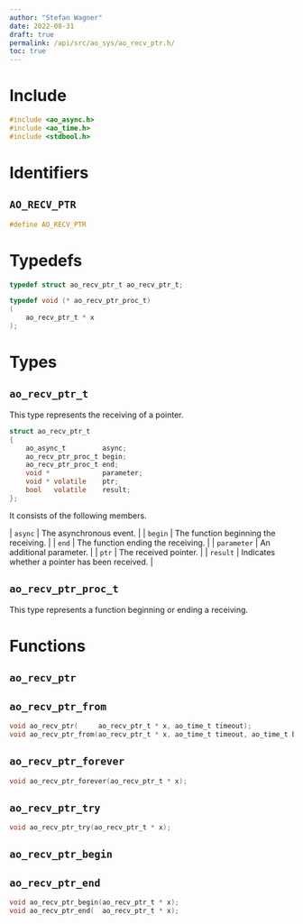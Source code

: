 ```yaml
---
author: "Stefan Wagner"
date: 2022-08-31
draft: true
permalink: /api/src/ao_sys/ao_recv_ptr.h/
toc: true
---
```


# Include

```c
#include <ao_async.h>
#include <ao_time.h>
#include <stdbool.h>
```

# Identifiers

## `AO_RECV_PTR`

```c
#define AO_RECV_PTR
```

# Typedefs

```c
typedef struct ao_recv_ptr_t ao_recv_ptr_t;

typedef void (* ao_recv_ptr_proc_t)
(
    ao_recv_ptr_t * x
);
```

# Types

## `ao_recv_ptr_t`

This type represents the receiving of a pointer.

```c
struct ao_recv_ptr_t
{
    ao_async_t         async;
    ao_recv_ptr_proc_t begin;
    ao_recv_ptr_proc_t end;
    void *             parameter;
    void * volatile    ptr;
    bool   volatile    result;
};
```

It consists of the following members.

| `async` | The asynchronous event. |
| `begin` | The function beginning the receiving. |
| `end` | The function ending the receiving. |
| `parameter` | An additional parameter. |
| `ptr` | The received pointer. |
| `result` | Indicates whether a pointer has been received. |

## `ao_recv_ptr_proc_t`

This type represents a function beginning or ending a receiving.

# Functions

## `ao_recv_ptr`
## `ao_recv_ptr_from`

```c
void ao_recv_ptr(     ao_recv_ptr_t * x, ao_time_t timeout);
void ao_recv_ptr_from(ao_recv_ptr_t * x, ao_time_t timeout, ao_time_t beginning);
```

## `ao_recv_ptr_forever`

```c
void ao_recv_ptr_forever(ao_recv_ptr_t * x);
```

## `ao_recv_ptr_try`

```c
void ao_recv_ptr_try(ao_recv_ptr_t * x);
```

## `ao_recv_ptr_begin`
## `ao_recv_ptr_end`

```c
void ao_recv_ptr_begin(ao_recv_ptr_t * x);
void ao_recv_ptr_end(  ao_recv_ptr_t * x);
```
